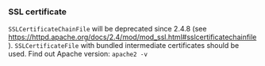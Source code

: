 ### SSL certificate

`SSLCertificateChainFile` will be deprecated since 2.4.8 (see https://httpd.apache.org/docs/2.4/mod/mod_ssl.html#sslcertificatechainfile).
`SSLCertificateFile` with bundled intermediate certificates should be used. Find out Apache version: `apache2 -v`
